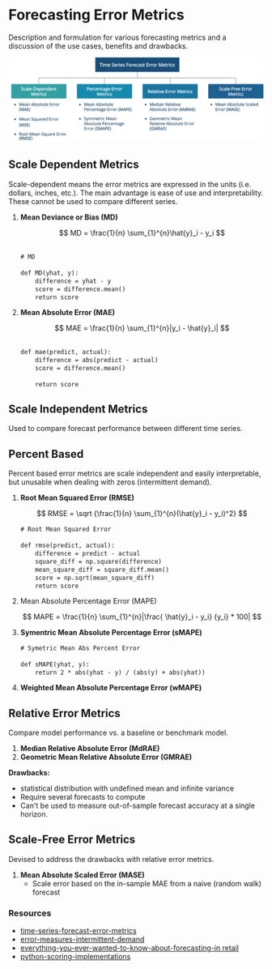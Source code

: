 # Forecasting Error Metrics
Description and formulation for various forecasting metrics and a discussion of the use cases, benefits and drawbacks.

![image](/images/time-series-error-metrics.png)

## Scale Dependent Metrics
Scale-dependent means the error metrics are expressed in the units (i.e. dollars, inches, etc.). The main advantage is ease of use and interpretability. These cannot be used to compare different series.

 1. **Mean Deviance or Bias (MD)**

    $$
        MD = \frac{1}{n} \sum_{1}^{n}\hat{y}_i - y_i
    $$

    ```Code

    # MD

    def MD(yhat, y):
        difference = yhat - y
        score = difference.mean()
        return score

    ```

 1. **Mean Absolute Error (MAE)**

    $$
        MAE = \frac{1}{n} \sum_{1}^{n}|y_i - \hat{y}_i|
    $$


    ```Code

    def mae(predict, actual):
        difference = abs(predict - actual)
        score = difference.mean()
    
        return score
    ```
## Scale Independent Metrics
Used to compare forecast performance between different time series.

## Percent Based
Percent based error metrics are scale independent and easily interpretable, but unusable when dealing with zeros (intermittent demand).


 1. **Root Mean Squared Error (RMSE)**

    $$
        RMSE = \sqrt {\frac{1}{n} \sum_{1}^{n}(\hat{y}_i - y_i)^2}
    $$

    ```Code
    # Root Mean Squared Error

    def rmse(predict, actual):
        difference = predict - actual
        square_diff = np.square(difference)
        mean_square_diff = square_diff.mean()
        score = np.sqrt(mean_square_diff)
        return score

    ```

 1. Mean Absolute Percentage Error (MAPE)

    $$
        MAPE = \frac{1}{n} \sum_{1}^{n}|\frac{ \hat{y}_i - y_i} {y_i} * 100|
    $$
 1. **Symentric Mean Absolute Percentage Error (sMAPE)**

    ```Code
    # Symetric Mean Abs Percent Error

    def sMAPE(yhat, y):
        return 2 * abs(yhat - y) / (abs(y) + abs(yhat))
    ```

 1. **Weighted Mean Absolute Percentage Error (wMAPE)**

## Relative Error Metrics
Compare model performance vs. a baseline or benchmark model.

1. **Median Relative Absolute Error (MdRAE)**
1. **Geometric Mean Relative Absolute Error (GMRAE)**


**Drawbacks:**
- statistical distribution with undefined mean and infinite variance
- Require several forecasts to compute
- Can't be used to measure out-of-sample forecast accuracy at a single horizon.

## Scale-Free Error Metrics
Devised to address the drawbacks with relative error metrics.

 1. **Mean Absolute Scaled Error (MASE)**
    - Scale error based on the in-sample MAE from a naive (random walk) forecast

### Resources
- [time-series-forecast-error-metrics](https://towardsdatascience.com/time-series-forecast-error-metrics-you-should-know-cc88b8c67f27)
- [error-measures-intermittent-demand](https://towardsdatascience.com/forecast-error-measures-intermittent-demand-22617a733c9e)
- [everything-you-ever-wanted-to-know-about-forecasting-in retail](https://www.youtube.com/watch?v=ZWmPjMaGOhQ)
- [python-scoring-implementations](https://github.com/TheAlgorithms/Python/blob/master/machine_learning/scoring_functions.py)